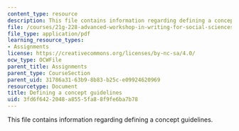 ```yaml
---
content_type: resource
description: This file contains information regarding defining a concept guidelines.
file: /courses/21g-228-advanced-workshop-in-writing-for-social-sciences-and-architecture-els-spring-2007/3fd6f6422048a8555fa88f9fe6ba7b78_MIT21G.228S07_definition.pdf
file_type: application/pdf
learning_resource_types:
- Assignments
license: https://creativecommons.org/licenses/by-nc-sa/4.0/
ocw_type: OCWFile
parent_title: Assignments
parent_type: CourseSection
parent_uid: 31786a31-63b9-8b83-b25c-e09924620969
resourcetype: Document
title: Defining a concept guidelines
uid: 3fd6f642-2048-a855-5fa8-8f9fe6ba7b78
---
```

This file contains information regarding defining a concept guidelines.